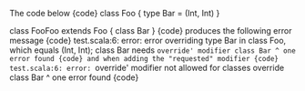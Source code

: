 The code below
{code}
class Foo {
  type Bar = (Int, Int)
}

class FooFoo extends Foo {
  class Bar
}
{code}
produces the following error message
{code}
test.scala:6: error: error overriding type Bar in class Foo, which equals (Int, Int);
 class Bar needs `override' modifier
  class Bar
        ^
one error found
{code}
and when adding the "requested" modifier
{code}
test.scala:6: error: `override' modifier not allowed for classes
  override class Bar
                 ^
one error found
{code}


